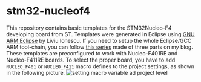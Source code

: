 # stm32-nucleof4
This repository contains basic templates for the STM32Nucleo-F4 developing board from ST. Templates were generated in Eclipse using [GNU ARM Eclipse](http://gnuarmeclipse.livius.net/blog/) by Liviu Ionescu. If you need to setup the whole Eclipse/GCC ARM tool-chain, you can follow [this series](http://www.carminenoviello.com/en/2014/12/28/setting-gcceclipse-toolchain-stm32nucleo-part-1/) made of three parts on my blog.
These templates are preconfigured to work with Nucleo-F401RE and Nucleo-F411RE boards. To select the proper board, you have to add `NUCLEO_F401` or `NUCLEO_F411` macro defines to the project settings, as shown in the following picture. 
![setting macro variable ad project level](http://www.carminenoviello.com/wp-content/uploads/2015/01/Schermata-2015-01-11-alle-12.18.55.png)